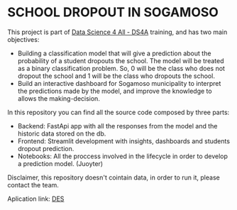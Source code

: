 # SCHOOL DROPOUT IN SOGAMOSO #
 
This project is part of [Data Science 4 All - DS4A](https://www.correlation-one.com/data-science-for-all-colombia)  training, and has two main objectives:

* Building a classification model that will give a prediction about the probability of a student dropouts the school. The model will be treated as a binary classification problem. So, 0 will be the class who does not dropout the school and 1 will be the class who dropouts the school.
* Build an interactive dashboard for Sogamoso municipality to interpret the predictions made by the model, and improve the knowledge to allows the making-decision.

In this repository you can find all the source code composed by three parts:
* Backend: FastApi app with all the responses from the model and the historic data stored on the db.
* Frontend: Streamlit development with insights, dashboards and students dropout prediction.
* Notebooks: All the proccess involved in the lifecycle in order to develop a prediction model. (Juoyter)

Disclaimer, this repository doesn't cointain data, in order to run it, please contact the team.

Aplication link: [DES](http://ec2-3-135-66-191.us-east-2.compute.amazonaws.com/)